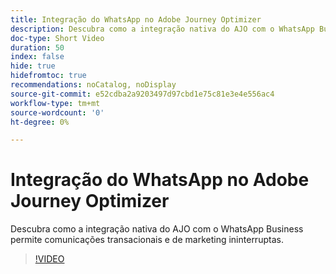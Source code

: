 ```yaml
---
title: Integração do WhatsApp no Adobe Journey Optimizer
description: Descubra como a integração nativa do AJO com o WhatsApp Business permite comunicações transacionais e de marketing ininterruptas.
doc-type: Short Video
duration: 50
index: false
hide: true
hidefromtoc: true
recommendations: noCatalog, noDisplay
source-git-commit: e52cdba2a9203497d97cbd1e75c81e3e4e556ac4
workflow-type: tm+mt
source-wordcount: '0'
ht-degree: 0%

---
```



# Integração do WhatsApp no Adobe Journey Optimizer

Descubra como a integração nativa do AJO com o WhatsApp Business permite comunicações transacionais e de marketing ininterruptas.

<!-- 72_S520_3442520_49_whatsapp-integration-in-adobe-journey-optimizer -->
>[!VIDEO](https://video.tv.adobe.com/v/3458215/?learn=on&enablevpops=true)
